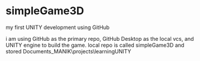 # simpleGame3D
my first UNITY development using GitHub

i am using GitHub as the primary repo, GitHub Desktop as the local vcs, and UNITY engine to build the game.
local repo is called simpleGame3D and stored Documents\_MANIK\projects\learningUNITY
